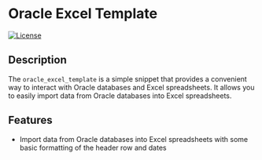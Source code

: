 # Oracle Excel Template

[![License](https://img.shields.io/badge/license-MIT-blue.svg)](https://opensource.org/licenses/MIT)

## Description

The `oracle_excel_template` is a simple snippet that provides a convenient way to interact with Oracle databases and Excel spreadsheets. It allows you to easily import data from Oracle databases into Excel spreadsheets.

## Features

- Import data from Oracle databases into Excel spreadsheets with some basic formatting of the header row and dates

